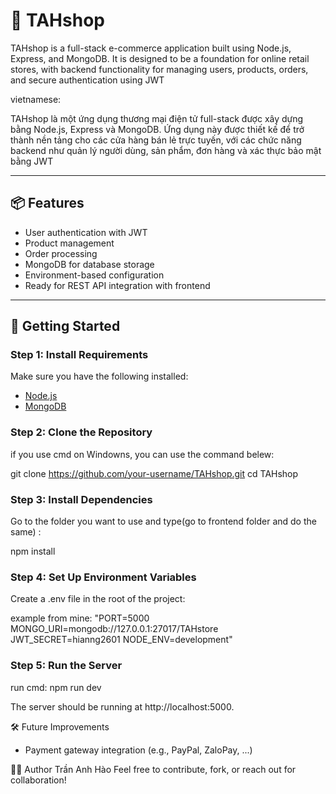 # 🛒 TAHshop

TAHshop is a full-stack e-commerce application built using Node.js, Express, and MongoDB. It is designed to be a foundation for online retail stores, with backend functionality for managing users, products, orders, and secure authentication using JWT

vietnamese: 

TAHshop là một ứng dụng thương mại điện tử full-stack được xây dựng bằng Node.js, Express và MongoDB. Ứng dụng này được thiết kế để trở thành nền tảng cho các cửa hàng bán lẻ trực tuyến, với các chức năng backend như quản lý người dùng, sản phẩm, đơn hàng và xác thực bảo mật bằng JWT

---

## 📦 Features

- User authentication with JWT
- Product management
- Order processing
- MongoDB for database storage
- Environment-based configuration
- Ready for REST API integration with frontend

---

## 🚀 Getting Started

### Step 1: Install Requirements

Make sure you have the following installed:

- [Node.js](https://nodejs.org/en/download)
- [MongoDB](https://www.mongodb.com/docs/manual/installation/)

### Step 2: Clone the Repository

if you use cmd on Windowns, you can use the command belew:

git clone https://github.com/your-username/TAHshop.git
cd TAHshop

### Step 3: Install Dependencies

Go to the folder you want to use and type(go to frontend folder and do the same) :

npm install

### Step 4: Set Up Environment Variables

Create a .env file in the root of the project:

example from mine:
"PORT=5000
MONGO_URI=mongodb://127.0.0.1:27017/TAHstore
JWT_SECRET=hianng2601
NODE_ENV=development"

### Step 5: Run the Server

run cmd: npm run dev

The server should be running at http://localhost:5000.

🛠️ Future Improvements

- Payment gateway integration (e.g., PayPal, ZaloPay, ...)

🧑‍💻 Author
Trần Anh Hào
Feel free to contribute, fork, or reach out for collaboration!



